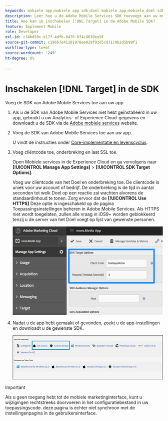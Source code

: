 ```yaml
---
keywords: mobiele app;mobiele app sdk;doel mobiele app;mobiele doel sdk;mobiele app sdk;doel inschakelen in sdk
description: Leer hoe u de Adobe Mobile Services SDK toevoegt aan uw mobiele app.
title: Hoe kan ik inschakelen [!DNL Target] in de Adobe Mobile SDK?
feature: Implement Mobile
role: Developer
exl-id: c34bd50c-e17f-4dfb-8470-8f4c8639ee9f
source-git-commit: c196b7e41101978ee029f93d5cd71c9b2d5b99f1
workflow-type: tm+mt
source-wordcount: '249'
ht-degree: 0%

---
```


# Inschakelen [!DNL Target] in de SDK

Voeg de SDK van Adobe Mobile Services toe aan uw app.

1. Als u de SDK van Adobe Mobile Services niet hebt geïnstalleerd in uw app, gebruikt u uw Analytics- of Experience Cloud-gegevens en downloadt u de SDK via de [Adobe mobiele services](https://mobilemarketing.adobe.com/) website.

1. Voeg de SDK van Adobe Mobile Services toe aan uw app.

   U vindt de instructies onder [Core-implementatie en levenscyclus](https://experienceleague.adobe.com/docs/mobile-services/ios/getting-started-ios/dev-qs.html).

1. Voeg cliëntcode toe, onderbreking en laat SSL toe.

   Open Mobiele services in de Experience Cloud en ga vervolgens naar **[!UICONTROL Manage App Settings]** > **[!UICONTROL SDK Target Options]**.

   Voeg uw clientcode van het Doel en onderbreking toe. De clientcode is uniek voor uw account of bedrijf. De onderbreking is de tijd in aantal seconden tot welk Doel op een reactie zal wachten alvorens de standaardinhoud te tonen. Zorg ervoor dat de **[!UICONTROL Use HTTPS]** Deze optie is ingeschakeld op de pagina Toepassingsinstellingen beheren in Adobe Mobile Services. Als HTTPS niet wordt toegelaten, zullen alle vraag in iOS9+ worden geblokkeerd tenzij u de server van het Doel voegt op lijst van gewenste personen.

   ![](assets/mobile-clientcode.png)

1. Nadat u de app hebt gemaakt of gevonden, zoekt u de app-instellingen en downloadt u de gewenste SDK.

   ![](assets/download-sdk.png)

>[!IMPORTANT]
>
> Als u geen toegang hebt tot de mobiele marketinginterface, kunt u wijzigingen rechtstreeks doorvoeren in het configuratiebestand in uw toepassingscode. deze pagina is echter niet synchroon met de instellingenpagina in de gebruikersinterface.
